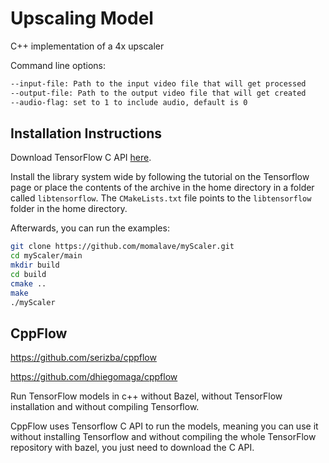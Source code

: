 # Upscaling Model

C++ implementation of a 4x upscaler

Command line options:

```sh
--input-file: Path to the input video file that will get processed
--output-file: Path to the output video file that will get created
--audio-flag: set to 1 to include audio, default is 0
```

## Installation Instructions

Download TensorFlow C API [here](https://www.tensorflow.org/install/lang_c).  

Install the library system wide by following the tutorial on the Tensorflow page or place the contents of the archive
in the home directory in a folder called `libtensorflow`. The `CMakeLists.txt` file points to the `libtensorflow` folder in the home directory.

Afterwards, you can run the examples:

```sh
git clone https://github.com/momalave/myScaler.git
cd myScaler/main
mkdir build
cd build
cmake ..
make
./myScaler
```

## CppFlow

https://github.com/serizba/cppflow

https://github.com/dhiegomaga/cppflow

Run TensorFlow models in c++ without Bazel, without TensorFlow installation and without compiling Tensorflow.

CppFlow uses Tensorflow C API to run the models, meaning you can use it without installing Tensorflow and without compiling the whole TensorFlow repository with bazel, you just need to download the C API.
